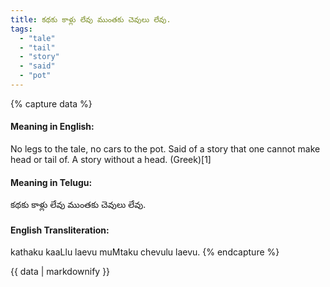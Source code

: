 ```yaml
---
title: కథకు కాళ్లు లేవు ముంతకు చెవులు లేవు.
tags:
  - "tale"
  - "tail"
  - "story"
  - "said"
  - "pot"
---
```


{% capture data %}
#### Meaning in English:
No legs to the tale, no cars to the pot.
Said of a story that one cannot make head or tail of.
A story without a head. (Greek)[1]

#### Meaning in Telugu:
కథకు కాళ్లు లేవు ముంతకు చెవులు లేవు.

#### English Transliteration:
kathaku kaaLlu laevu muMtaku chevulu laevu.
{% endcapture %}

{{ data | markdownify }}

